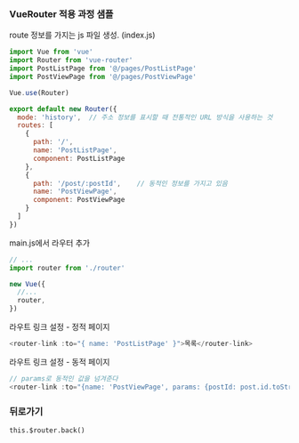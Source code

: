 ### VueRouter 적용 과정 샘플
route 정보를 가지는 js 파일 생성. (index.js)
```js
import Vue from 'vue'
import Router from 'vue-router'
import PostListPage from '@/pages/PostListPage'
import PostViewPage from '@/pages/PostViewPage'

Vue.use(Router)

export default new Router({
  mode: 'history',  // 주소 정보를 표시할 때 전통적인 URL 방식을 사용하는 것
  routes: [
    {
      path: '/',
      name: 'PostListPage',
      component: PostListPage
    },
    {
      path: '/post/:postId',    // 동적인 정보를 가지고 있음
      name: 'PostViewPage',
      component: PostViewPage
    }
  ]
})
```

main.js에서 라우터 추가
```js
// ...
import router from './router'

new Vue({
  //...
  router,
})
```

라우트 링크 설정 - 정적 페이지
```js
<router-link :to="{ name: 'PostListPage' }">목록</router-link>
```

라우트 링크 설정 - 동적 페이지
```js
// params로 동적인 값을 넘겨준다
<router-link :to="{name: 'PostViewPage', params: {postId: post.id.toString()}}">
```


### 뒤로가기
```
this.$router.back()
```